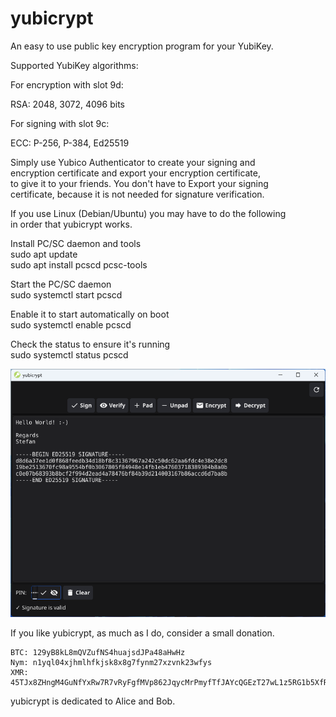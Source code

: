 # yubicrypt

An easy to use public key encryption program for your YubiKey.

Supported YubiKey algorithms:

For encryption with slot 9d:

RSA: 2048, 3072, 4096 bits

For signing with slot 9c:

ECC: P-256, P-384, Ed25519

Simply use Yubico Authenticator to create your signing and   
encryption certificate and export your encryption certificate,     
to give it to your friends. You don't have to Export your signing   
certificate, because it is not needed for signature verification.    

If you use Linux (Debian/Ubuntu) you may have to do the following  
in order that yubicrypt works.  

Install PC/SC daemon and tools  
sudo apt update  
sudo apt install pcscd pcsc-tools  
  
Start the PC/SC daemon   
sudo systemctl start pcscd  

Enable it to start automatically on boot  
sudo systemctl enable pcscd  

Check the status to ensure it's running  
sudo systemctl status pcscd  

![yubicrypt](img/1.png)

If you like yubicrypt, as much as I do, consider a small donation.  
```  
BTC: 129yB8kL8mQVZufNS4huajsdJPa48aHwHz  
Nym: n1yql04xjhmlhfkjsk8x8g7fynm27xzvnk23wfys  
XMR: 45TJx8ZHngM4GuNfYxRw7R7vRyFgfMVp862JqycMrPmyfTfJAYcQGEzT27wL1z5RG1b5XfRPJk97KeZr1svK8qES2z1uZrS
```
yubicrypt is dedicated to Alice and Bob.

